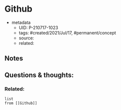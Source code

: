 # Github

- metadata
	- UID: P-210717-1023
	- tags: #created/2021/Jul/17, #permanent/concept 
	- source: 
	- related: 

## Notes


## Questions & thoughts:


### Related:
```dataview
list
from [[Github]]
```